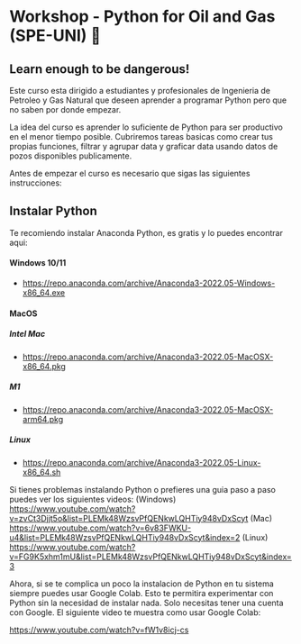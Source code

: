 # Workshop - Python for Oil and Gas (SPE-UNI) :rocket:
## Learn enough to be dangerous!

Este curso esta dirigido a estudiantes y profesionales de Ingenieria de Petroleo y Gas Natural que deseen aprender a programar Python pero que no saben por donde empezar.

La idea del curso es aprender lo suficiente de Python para ser productivo en el menor tiempo posible. Cubriremos tareas basicas como crear tus propias funciones, filtrar y agrupar data y graficar data usando datos de pozos disponibles publicamente. 

Antes de empezar el curso es necesario que sigas las siguientes instrucciones:

## Instalar Python 

Te recomiendo instalar Anaconda Python, es gratis y lo puedes encontrar aqui:

#### Windows 10/11
- https://repo.anaconda.com/archive/Anaconda3-2022.05-Windows-x86_64.exe

#### MacOS 
##### Intel Mac
- https://repo.anaconda.com/archive/Anaconda3-2022.05-MacOSX-x86_64.pkg
##### M1
- https://repo.anaconda.com/archive/Anaconda3-2022.05-MacOSX-arm64.pkg

##### Linux
- https://repo.anaconda.com/archive/Anaconda3-2022.05-Linux-x86_64.sh


Si tienes problemas instalando Python o prefieres una guia paso a paso puedes ver los siguientes videos:
(Windows) https://www.youtube.com/watch?v=zvCt3Djjt5o&list=PLEMk48WzsvPfQENkwLQHTiy948vDxScyt
(Mac) https://www.youtube.com/watch?v=6v83FWKU-u4&list=PLEMk48WzsvPfQENkwLQHTiy948vDxScyt&index=2
(Linux) https://www.youtube.com/watch?v=FG9K5xhm1mU&list=PLEMk48WzsvPfQENkwLQHTiy948vDxScyt&index=3

Ahora, si se te complica un poco la instalacion de Python en tu sistema siempre puedes usar Google Colab. Esto te permitira experimentar con Python sin la necesidad de instalar nada. Solo necesitas tener una cuenta con Google. El siguiente video te muestra como usar Google Colab:

https://www.youtube.com/watch?v=fW1v8icj-cs



